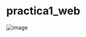 # practica1_web
![image](https://github.com/user-attachments/assets/8081fb4d-5e93-4904-b109-f51311416fba)
